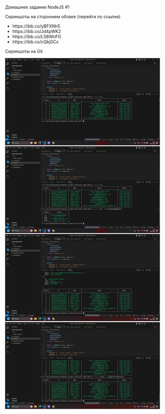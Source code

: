 <p>Домашнее задание NodeJS #1</p>
<p>Скриншоты на стороннем облаке (перейти по ссылке)</p>
<ul>
<li>https://ibb.co/yBFXNh5</li>
<li>https://ibb.co/Jd4pWK2</li>
<li>https://ibb.co/L58WnFG</li>
<li>https://ibb.co/cQkj0Cx</li>
</ul>
<p>Скриншоты на Git</p>

![screen #1](./screens/1.jpg)
![screen #2](./screens/2.jpg)
![screen #3](./screens/3.jpg)
![screen #4](./screens/4.jpg)
